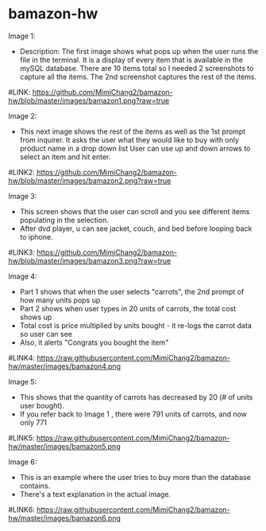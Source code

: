 # bamazon-hw

Image 1:

* Description: The first image shows what pops up when the user runs the file in the terminal.
It is a display of every item that is available in the mySQL database.
There are 10 items total so I needed 2 screenshots to capture all the items.
The 2nd screenshot captures the rest of the items.

#LINK: https://github.com/MimiChang2/bamazon-hw/blob/master/images/bamazon1.png?raw=true

Image 2:
* This next image shows the rest of the items as well as the 1st prompt from inquirer.
It asks the user what they would like to buy with only product name in a drop down list
User can use up and down arrows to select an item and hit enter.

#LINK2: https://github.com/MimiChang2/bamazon-hw/blob/master/images/bamazon2.png?raw=true

Image 3:
* This screen shows that the user can scroll and you see different items populating in the selection.
* After dvd player, u can see jacket, couch, and bed before looping back to iphone.

#LINK3: https://github.com/MimiChang2/bamazon-hw/blob/master/images/bamazon3.png?raw=true

Image 4:
* Part 1 shows that when the user selects "carrots", the 2nd prompt of how many units pops up
* Part 2 shows when user types in 20 units of carrots, the total cost shows up
* Total cost is price multiplied by units bought - it re-logs the carrot data so user can see
* Also, it alerts "Congrats you bought the item"

#LINK4: https://raw.githubusercontent.com/MimiChang2/bamazon-hw/master/images/bamazon4.png

Image 5:
* This shows that the quantity of carrots has decreased by 20 (# of units user bought).
* If you refer back to Image 1 , there were 791 units of carrots, and now only 771

#LINK5: https://raw.githubusercontent.com/MimiChang2/bamazon-hw/master/images/bamazon5.png

Image 6:
* This is an example where the user tries to buy more than the database contains.
* There's a text explanation in the actual image.

#LINK6: https://raw.githubusercontent.com/MimiChang2/bamazon-hw/master/images/bamazon6.png